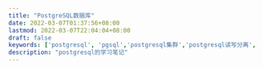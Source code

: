 ```yaml
---
title: "PostgreSQL数据库"
date: 2022-03-07T01:37:56+08:00
lastmod: 2022-03-07T22:04:04+08:00
draft: false
keywords: ['postgresql', 'pgsql','postgresql集群','postgresql读写分离', 'timescaledb']
description: "postgresql的学习笔记"
---
```


<!--more-->